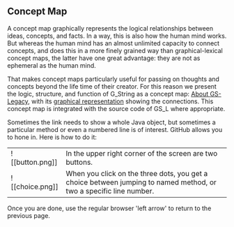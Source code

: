 
## Concept  Map ##
A concept map graphically represents the logical relationships between ideas, concepts, and facts. In a way, this is also how the human mind works. But whereas the human mind has an almost unlimited capacity to connect concepts, and does this in a more finely grained way than graphical-lexical concept maps, the latter have one great advantage: they are not as ephemeral as the human mind.

That makes concept maps particularly useful for passing on thoughts and concepts beyond the life time of their creator.  For this reason we present the logic, structure, and function of G_String as a concept map: [About GS-Legacy](About.md), with its [graphical representation](img/map.png) showing the connections. This concept map is integrated with the source code of GS_L where appropriate.

Sometimes the link needs to show a whole Java object, but sometimes a particular method or even a numbered line is of interest.  GitHub  allows you to hone in. Here is how to do it: 


|               |               |
| ------------- | ------------- |
|![[button.png]]  | In the upper right corner of the screen are two buttons​.  |
|![[choice.png]]   | When you click on the three dots, you get a choice between jumping to named method, or two a specific line number.  |  |


Once you are done, use the regular browser 'left arrow' to return to the previous page.

```




